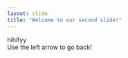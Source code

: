 ```yaml
---
layout: slide
title: "Welcome to our second slide!"
---
```

hihifyy   
Use the left arrow to go back!
